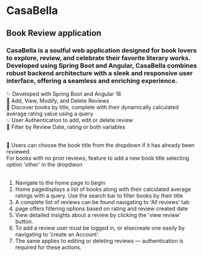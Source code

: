 # CasaBella
## Book Review application
### CasaBella is a soulful web application designed for book lovers to explore, review, and celebrate their favorite literary works. Developed using Spring Boot and Angular, CasaBella combines robust backend architecture with a sleek and responsive user interface, offering a seamless and enriching experience.<br>

✨ Developed with Spring Boot and Angular 18<br>
🍃 Add, View, Modify, and Delete Reviews<br>
🍃 Discover books by title, complete with their dynamically calculated average rating value using a query<br>
💡 User Authentication to add, edit or delete review<br>
🍃 Filter by Review Date, rating or both variables<br><br>

🦋 Users can choose the book title from the dropdown if it has already been reviewed. <br>For books with no prior reviews, feature to add a new book title selecting option 'other' in the dropdwon<br><br>

1. Navigate to the home page to begin
2. Home pagedisplays a list of books along with their calculated average ratings with a query. Use the search bar to filter books by their title
3. A complete list of reviews can be found navigating to 'All reviews' tab
4. page offers filtering options based on rating and review created date
5. View detailed insights about a review by clicking the 'view review' button.
6. To add a review user must be logged in, or elsecreate one easily by navigating to 'create an Account'.
7. The same applies to editing or deleting reviews — authentication is required for these actions.
